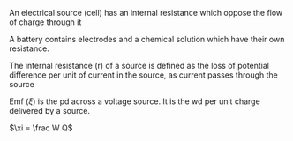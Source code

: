 
An electrical source (cell) has an internal resistance which oppose the flow of charge through it

A battery contains electrodes and a chemical solution which have their own resistance.

The internal resistance (r) of a source is defined as the loss of potential difference per unit of current in the source, as current passes through the source

Emf ($\xi$) is the pd across a voltage source. It is the wd per unit charge delivered by a source.

$\xi  = \frac W Q$ 